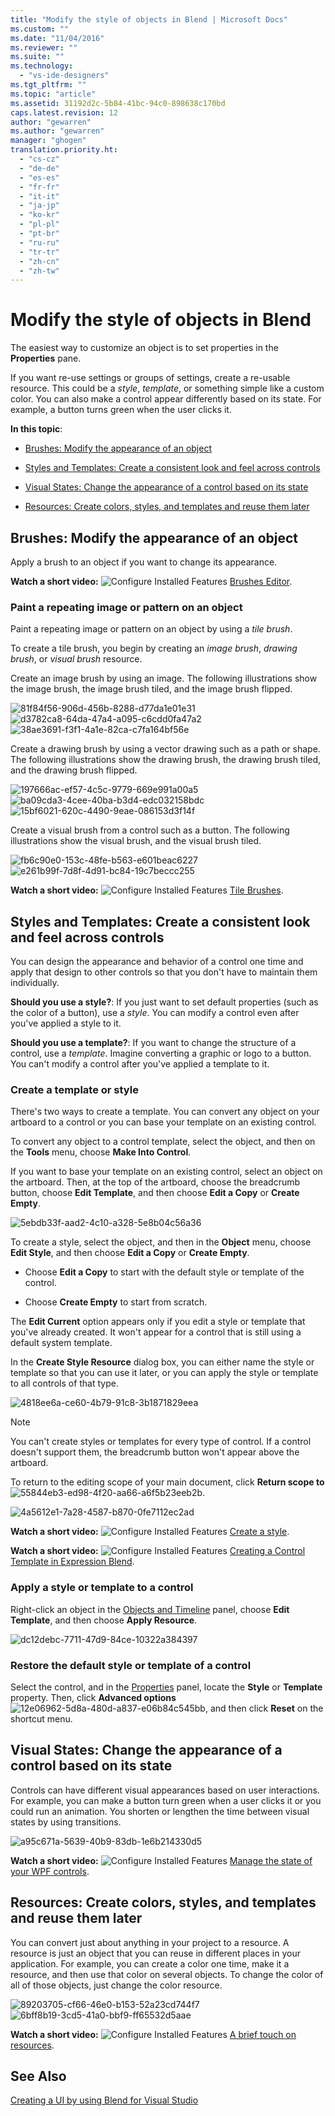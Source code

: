 ```yaml
---
title: "Modify the style of objects in Blend | Microsoft Docs"
ms.custom: ""
ms.date: "11/04/2016"
ms.reviewer: ""
ms.suite: ""
ms.technology: 
  - "vs-ide-designers"
ms.tgt_pltfrm: ""
ms.topic: "article"
ms.assetid: 31192d2c-5b84-41bc-94c0-898638c170bd
caps.latest.revision: 12
author: "gewarren"
ms.author: "gewarren"
manager: "ghogen"
translation.priority.ht: 
  - "cs-cz"
  - "de-de"
  - "es-es"
  - "fr-fr"
  - "it-it"
  - "ja-jp"
  - "ko-kr"
  - "pl-pl"
  - "pt-br"
  - "ru-ru"
  - "tr-tr"
  - "zh-cn"
  - "zh-tw"
---
```

# Modify the style of objects in Blend
The easiest way to customize an object is to set properties in the **Properties** pane.  
  
 If you want re-use settings or groups of settings, create a re-usable resource. This could be a *style*, *template*, or something simple like a custom color. You can also make a control appear differently based on its state. For example, a button turns green when the user clicks it.  
  
 **In this topic**:  
  
-   [Brushes: Modify the appearance of an object](#Brushes)  
  
-   [Styles and Templates: Create a consistent look and feel across controls](#Styles)  
  
-   [Visual States: Change the appearance of a control based on its state](#Visual)  
  
-   [Resources: Create colors, styles, and templates and reuse them later](#Resources)  
  
##  <a name="Brushes"></a> Brushes: Modify the appearance of an object  
 Apply a brush to an object if you want to change its appearance.  
  
 **Watch a short video:** ![Configure Installed Features](../designers/media/bldadminconsoleinitialconfigicon.PNG "BldAdminConsoleInitialConfigIcon") [Brushes Editor](http://www.popscreen.com/v/6A4mO/Microsoft-Expression-Blend-The-Brushes-Editor).  
  
### Paint a repeating image or pattern on an object  
 Paint a repeating image or pattern on an object by using a *tile brush*.  
  
 To create a tile brush, you begin by creating an *image brush*, *drawing brush*, or *visual brush* resource.  
  
 Create an image brush by using an image. The following illustrations show the image brush, the image brush tiled, and the image brush flipped.  
  
 ![](../designers/media/81f84f56-906d-456b-8288-d77da1e01e31.png "81f84f56-906d-456b-8288-d77da1e01e31") ![](../designers/media/d3782ca8-64da-47a4-a095-c6cdd0fa47a2.png "d3782ca8-64da-47a4-a095-c6cdd0fa47a2") ![](../designers/media/38ae3691-f3f1-4a1e-82ca-c7fa164bf56e.png "38ae3691-f3f1-4a1e-82ca-c7fa164bf56e")  
  
 Create a drawing brush by using a vector drawing such as a path or shape. The following illustrations show the drawing brush, the drawing brush tiled, and the drawing brush flipped.  
  
 ![](../designers/media/197666ac-ef57-4c5c-9779-669e991a00a5.png "197666ac-ef57-4c5c-9779-669e991a00a5") ![](../designers/media/ba09cda3-4cee-40ba-b3d4-edc032158bdc.png "ba09cda3-4cee-40ba-b3d4-edc032158bdc") ![](../designers/media/15bf6021-620c-4490-9eae-086153d3f14f.png "15bf6021-620c-4490-9eae-086153d3f14f")  
  
 Create a visual brush from a control such as a button. The following illustrations show the visual brush, and the visual brush tiled.  
  
 ![](../designers/media/fb6c90e0-153c-48fe-b563-e601beac6227.png "fb6c90e0-153c-48fe-b563-e601beac6227") ![](../designers/media/e261b99f-7d8f-4d91-bc84-19c7beccc255.png "e261b99f-7d8f-4d91-bc84-19c7beccc255")  
  
 **Watch a short video:** ![Configure Installed Features](../designers/media/bldadminconsoleinitialconfigicon.PNG "BldAdminConsoleInitialConfigIcon") [Tile Brushes](http://www.popscreen.com/v/6A4iM/Microsoft-Expression-Blend-Tile-Brushes).  
  
##  <a name="Styles"></a> Styles and Templates: Create a consistent look and feel across controls  
 You can design the appearance and behavior of a control one time and apply that design to other controls so that you don't have to maintain them individually.  
  
 **Should you use a style?**: If you just want to set default properties (such as the color of a button), use a *style*. You can modify a control even after you've applied a style to it.  
  
 **Should you use a template?**: If you want to change the structure of a control, use a *template*. Imagine converting a graphic or logo to a button. You can't modify a control after you've applied a template to it.  
  
### Create a template or style  
 There's two ways to create a template. You can convert any object on your artboard to a control or you can base your template on an existing control.  
  
 To convert any object to a control template, select the object, and then on the **Tools** menu, choose **Make Into Control**.  
  
 If you want to base your template on an existing control, select an object on the artboard. Then, at the top of the artboard, choose the breadcrumb button, choose **Edit Template**, and then choose **Edit a Copy** or **Create Empty**.  
  
 ![](../designers/media/5ebdb33f-aad2-4c10-a328-5e8b04c56a36.png "5ebdb33f-aad2-4c10-a328-5e8b04c56a36")  
  
 To create a style, select the object, and then in the **Object** menu, choose **Edit Style**, and then choose **Edit a Copy** or **Create Empty**.  
  
-   Choose **Edit a Copy** to start with the default style or template of the control.  
  
-   Choose **Create Empty** to start from scratch.  
  
 The **Edit Current** option appears only if you edit a style or template that you've already created. It won't appear for a control that is still using a default system template.  
  
 In the **Create Style Resource** dialog box, you can either name the style or template so that you can use it later, or you can apply the style or template to all controls of that type.  
  
 ![](../designers/media/4818ee6a-ce60-4b79-91c8-3b1871829eea.png "4818ee6a-ce60-4b79-91c8-3b1871829eea")  
  
> [!NOTE]
>  You can't create styles or templates for every type of control. If a control doesn't support them, the breadcrumb button won't appear above the artboard.  
>   
>  To return to the editing scope of your main document, click **Return scope to** ![](../designers/media/55844eb3-ed98-4f20-aa66-a6f5b23eeb2b.png "55844eb3-ed98-4f20-aa66-a6f5b23eeb2b").  
>   
>  ![](../designers/media/4a5612e1-7a28-4587-b870-0fe7112ec2ad.png "4a5612e1-7a28-4587-b870-0fe7112ec2ad")  
  
 **Watch a short video:** ![Configure Installed Features](../designers/media/bldadminconsoleinitialconfigicon.PNG "BldAdminConsoleInitialConfigIcon") [Create a style](http://www.microsoft.com/showcase/details.aspx?uuid=9b8e86e2-8e90-4d61-81af-fa5b5afb3e95).  
  
 **Watch a short video:** ![Configure Installed Features](../designers/media/bldadminconsoleinitialconfigicon.PNG "BldAdminConsoleInitialConfigIcon") [Creating a Control Template in Expression Blend](http://msdn.microsoft.com/expression/cc263912.aspx).  
  
### Apply a style or template to a control  
 Right-click an object in the [Objects and Timeline](http://msdn.microsoft.com/en-us/135a5a5e-ec6d-4f38-8827-60e284cd5f57) panel, choose **Edit Template**, and then choose **Apply Resource**.  
  
 ![](../designers/media/dc12debc-7711-47d9-84ce-10322a384397.png "dc12debc-7711-47d9-84ce-10322a384397")  
  
### Restore the default style or template of a control  
 Select the control, and in the [Properties](http://msdn.microsoft.com/en-us/135a5a5e-ec6d-4f38-8827-60e284cd5f57) panel, locate the **Style** or **Template** property. Then, click **Advanced options** ![](../designers/media/12e06962-5d8a-480d-a837-e06b84c545bb.png "12e06962-5d8a-480d-a837-e06b84c545bb"), and then click **Reset** on the shortcut menu.  
  
##  <a name="Visual"></a> Visual States: Change the appearance of a control based on its state  
 Controls can have different visual appearances based on user interactions. For example, you can make a button turn green when a user clicks it or you could run an animation. You shorten or lengthen the time between visual states by using transitions.  
  
 ![](../designers/media/a95c671a-5639-40b9-83db-1e6b214330d5.png "a95c671a-5639-40b9-83db-1e6b214330d5")  
  
 **Watch a short video:** ![Configure Installed Features](../designers/media/bldadminconsoleinitialconfigicon.PNG "BldAdminConsoleInitialConfigIcon") [Manage the state of your WPF controls](https://www.youtube.com/watch?v=m0PlkF5i6uw).  
  
##  <a name="Resources"></a> Resources: Create colors, styles, and templates and reuse them later  
 You can convert just about anything in your project to a resource. A resource is just an object that you can reuse in different places in your application. For example, you can create a color one time, make it a resource, and then use that color on several objects. To change the color of all of those objects, just change the color resource.  
  
 ![](../designers/media/89203705-cf66-46e0-b153-52a23cd744f7.png "89203705-cf66-46e0-b153-52a23cd744f7") ![](../designers/media/6bff8b19-3cd5-41a0-bbf9-ff65532d5aae.png "6bff8b19-3cd5-41a0-bbf9-ff65532d5aae")  
  
 **Watch a short video:** ![Configure Installed Features](../designers/media/bldadminconsoleinitialconfigicon.PNG "BldAdminConsoleInitialConfigIcon") [A brief touch on resources](http://www.popscreen.com/v/6A4k7/Microsoft-Expression-Blend-Brief-Touch-on-Resources).  
  
## See Also  
 [Creating a UI by using Blend for Visual Studio](../designers/creating-a-ui-by-using-blend-for-visual-studio.md)